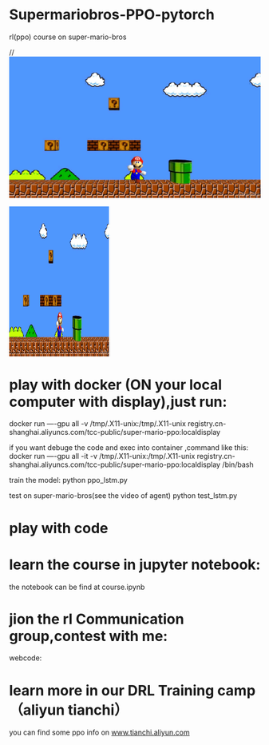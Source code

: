 # Supermariobros-PPO-pytorch
rl(ppo) course on super-mario-bros

//![avatar](/doc/timg.jpeg)

<img src="/doc/timg.jpeg" width = "200" height = "300" alt="" align=center />

# play with docker (ON your local computer with display),just run:
docker run —-gpu all -v /tmp/.X11-unix:/tmp/.X11-unix registry.cn-shanghai.aliyuncs.com/tcc-public/super-mario-ppo:localdisplay 

if you want debuge the code and exec into container ,command like this:
docker run —-gpu all -it -v /tmp/.X11-unix:/tmp/.X11-unix registry.cn-shanghai.aliyuncs.com/tcc-public/super-mario-ppo:localdisplay  /bin/bash

train the model:
python ppo_lstm.py

test on super-mario-bros(see the video of agent)
python test_lstm.py

# play with code


# learn the course in jupyter notebook:
the notebook can be find at course.ipynb

# jion the rl Communication group,contest with me:
webcode:

# learn more in our DRL Training camp （aliyun tianchi）
you can find some ppo info on www.tianchi.aliyun.com
